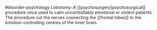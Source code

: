 #disorder-psychology 
Lobotomy::A [[psychosurgery|psychosurgical]] procedure once used to calm uncontrollably emotional or violent patients. The procedure cut the nerves connecting the [[frontal lobes]] to the emotion-controlling centres of the inner brain. 
